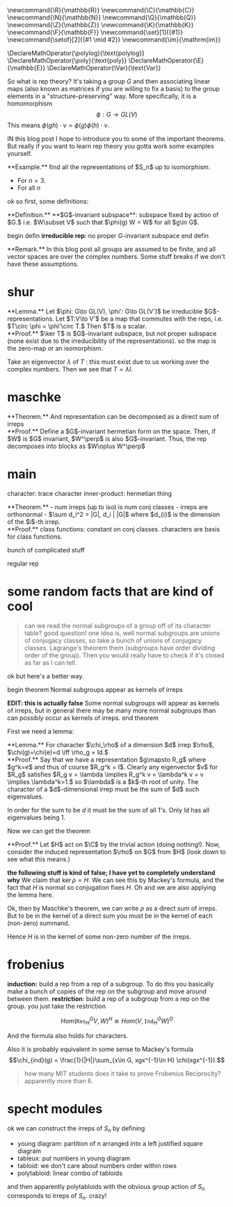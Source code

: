 \newcommand{\R}{\mathbb{R}}
\newcommand{\C}{\mathbb{C}}
\newcommand{\N}{\mathbb{N}}
\newcommand{\Q}{\mathbb{Q}}
\newcommand{\Z}{\mathbb{Z}}
\newcommand{\K}{\mathbb{K}}
\newcommand{\F}{\mathbb{F}}
\newcommand{\set}[1]{\{#1\}}
\newcommand{\setof}[2]{\{#1 \mid #2\}}
\newcommand{\im}{\mathrm{im}}

\DeclareMathOperator{\polylog}{\text{polylog}}
\DeclareMathOperator{\poly}{\text{poly}}
\DeclareMathOperator{\E}{\mathbb{E}}
\DeclareMathOperator{\Var}{\text{Var}}


So what is rep theory?
It's taking a group $G$ and then associating linear maps (also
known as matrices if you are willing to fix a basis) to the group
elements in a "structure-preserving" way.
More specifically, it is a homomorphism
$$\phi: G \to GL(V)$$
This means $\phi(gh) \cdot v = \phi(g)\phi(h) \cdot v.$

IN this blog post I hope to introduce you to some of the
important theorems. But really if you want to learn rep theory
you gotta work some examples yourself.

<div class="ex envbox">**Example.**
find all the representations of $S_n$ up to isomorphism. 

- For $n=3$.
- For all $n$
</div>

ok so first, some definitions:

<div class="defn envbox">**Definition.**
**$G$-invariant subspace**: subspace fixed by action of $G.$
i.e. $W\subset V$ such that $\phi(g) W = W$ for all $g\in G$.
</div>

begin defin
**irreducible rep**: no proper $G$-invariant subspace
end defin

<div class="rmk envbox">**Remark.**
In this blog post all groups are assumed to be finite, and all
vector spaces are over the complex numbers. Some stuff breaks if
we don't have these assumptions.
</div>

# shur

<div class="lem envbox">**Lemma.**
Let $\phi: G\to GL(V), \phi': G\to GL(V')$ be irreducible
$G$-representations. Let $T:V\to V'$ be a map that commutes with the
reps, i.e. $T\circ \phi = \phi'\circ T.$
Then $T$ is a scalar.
</div>
<div class="pf envbox">**Proof.**
$\ker T$ is  $G$-invariant subspace, but not proper subspace
(none exist due to the irreducibility of the representations).
so the map is the zero-map or an isomorphism.

Take an eigenvector $\lambda$ of $T$ : this must exist due to us
working over the complex numbers.
Then we see that $T=\lambda I$.
</div>

# maschke

<div class="thm envbox">**Theorem.**
And representation can be decomposed as a direct sum of irreps
</div>
<div class="pf envbox">**Proof.**
Define a $G$-invariant hermetian form on the space.
Then, if $W$ is $G$ invariant, $W^\perp$ is also $G$-invariant.
Thus, the rep decomposes into blocks as $W\oplus W^\perp$
</div>


# main

character: trace
character inner-product: hermetian thing

<div class="thm envbox">**Theorem.**
- num irreps (up to iso) is num conj classes
- irreps are orthonormal
- $\sum d_i^2 = |G|, d_i  | |G|$ where $d_{i}$ is the dimension
    of the $i$-th irrep.
</div>
<div class="pf envbox">**Proof.**
class functions: constant on conj classes. characters are basis
for class functions.

bunch of complicated stuff

regular rep
</div>

# some random facts that are kind of cool


> can we read the normal subgroups of a group off of its character table?
good question!
one idea is, well normal subgroups are unions of conjugacy
classes, so take a bunch of unions of conjugacy classes.
Lagrange's theorem them (subgroups have order dividing order of
the group). Then you would really have to check if it's closed as
far as I can tell.

ok but here's a better way.

begin theorem
Normal subgroups appear as kernels of irreps

**EDIT: this is actually false**
Some normal subgroups will appear as kernels of irreps, but in
general there may be many more normal subgroups than can possibly
occur as kernels of irreps.
end theorem

First we need a lemma:
<div class="lem envbox">**Lemma.**
For character $\chi_\rho$ of a dimension $d$ irrep $\rho$, $\chi(g)=\chi(e)=d \iff \rho_g = Id.$ 
</div>
<div class="pf envbox">**Proof.**
Say that we have a representation $g\mapsto R_g$ where $g^k=e$
and thus of course $R_g^k = I$. Clearly any eigenvector $v$ for
$R_g$ satisfies $R_g v = \lambda \implies R_g^k v = \lambda^k v =
v \implies \lambda^k=1.$ so $\lambda$ is a  $k$-th root of unity.
The character of a $d$-dimensional irrep must be the sum of $d$
such eigenvalues.

In order for the sum to be $d$ it must be the sum of all $1$'s.
Only $Id$ has all eigenvalues being $1$.
</div>

Now we can get the theorem
<div class="pf envbox">**Proof.**
Let $H$ act on $\C$ by the trivial action (doing nothing!). 
Now, consider the induced representation $\rho$ on $G$ from $H$ (look
down to see what this means.)

**the following stuff is kind of false; I have yet to completely
understand why**
We claim that $\ker \rho = H$. We can see this by Mackey's
formula, and the fact that $H$ is normal so conjugation fixes
$H$. Oh and we are also applying the lemma here.

Ok, then by Maschke's theorem, we can write $\rho$ as a direct
sum of irreps. But to be in the kernel of a direct sum you must
be in the kernel of each (non-zero) summand.

Hence $H$ is in the kernel of some non-zero number of the irreps.
</div>


# frobenius

**induction:** build a rep from a rep of a subgroup.
To do this you basically make a bunch of copies of the rep on the
subgroup and move around between them.
**restriction**: build a rep of a subgroup from a rep on the
group. you just take the restriction

 $$Hom(\texttt{Res}_H^G V, W)^H \cong Hom(V, \texttt{Ind}_H^G W)^G$$

And the formula also holds for characters.

Also it is probably equivalent in some sense to Mackey's formula
 $$\chi_{ind}(g) = \frac{1}{|H|}\sum_{x\in G, xgx^{-1}\in H} \chi(xgx^{-1}).$$


> how many MIT students does it take to prove Frobenius Reciprocity? apparently more than 6.

# specht modules

ok we can construct the irreps of $S_n$ by defining 
- young diagram: partition of n arranged into a left justified square diagram
- tableux: put numbers in young diagram
- tabloid: we don't care about numbers order within rows
- polytabloid: linear combo of tabloids

and then apparently polytabloids with the obvious group action of
$S_n$ corresponds to irreps of $S_n.$ crazy!


